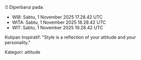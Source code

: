 ⏰ Diperbarui pada:
- WIB: Sabtu, 1 November 2025 17.28.42 UTC
- WITA: Sabtu, 1 November 2025 18.28.42 UTC
- WIT: Sabtu, 1 November 2025 19.28.42 UTC

Kutipan Inspiratif:
"Style is a reflection of your attitude and your personality."


Kategori: attitude

